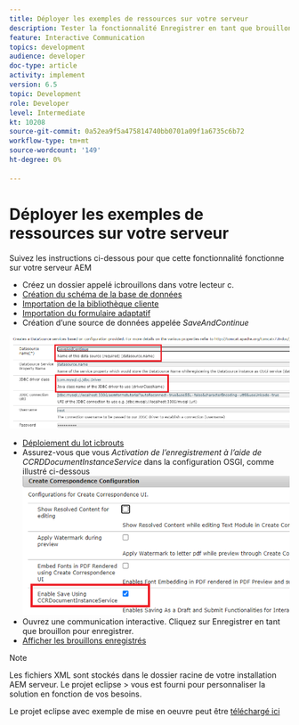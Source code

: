 ```yaml
---
title: Déployer les exemples de ressources sur votre serveur
description: Tester la fonctionnalité Enregistrer en tant que brouillon pour les communications interactives
feature: Interactive Communication
topics: development
audience: developer
doc-type: article
activity: implement
version: 6.5
topic: Development
role: Developer
level: Intermediate
kt: 10208
source-git-commit: 0a52ea9f5a475814740bb0701a09f1a6735c6b72
workflow-type: tm+mt
source-wordcount: '149'
ht-degree: 0%

---
```


# Déployer les exemples de ressources sur votre serveur

Suivez les instructions ci-dessous pour que cette fonctionnalité fonctionne sur votre serveur AEM

* Créez un dossier appelé icbrouillons dans votre lecteur c.
* [Création du schéma de la base de données](assets/icdrafts.sql)
* [Importation de la bibliothèque cliente](assets/icdrafts.zip)
* [Importation du formulaire adaptatif](assets/SavedDraftsAdaptiveForm.zip)
* Création d’une source de données appelée _SaveAndContinue_

![Création d’une source de données](assets/data-source.png)

* [Déploiement du lot icbrouts](assets/icdrafts.icdrafts.core-1.0-SNAPSHOT.jar)
* Assurez-vous que vous _Activation de l’enregistrement à l’aide de CCRDDocumentInstanceService_ dans la configuration OSGI, comme illustré ci-dessous
   ![Activation des versions préliminaires](assets/enable-drafts.png)
* Ouvrez une communication interactive. Cliquez sur Enregistrer en tant que brouillon pour enregistrer.
* [Afficher les brouillons enregistrés](http://localhost:4502/content/dam/formsanddocuments/saveddrafts/jcr:content?wcmmode=disabled)

>[!NOTE]
>Les fichiers XML sont stockés dans le dossier racine de votre installation AEM serveur. Le projet eclipse > vous est fourni pour personnaliser la solution en fonction de vos besoins.

Le projet eclipse avec exemple de mise en oeuvre peut être [téléchargé ici](assets/icdrafts-eclipse-project.zip)
